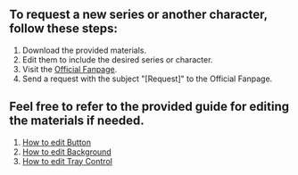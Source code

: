 ## To request a new series or another character, follow these steps:

1. Download the provided materials.
2. Edit them to include the desired series or character.
3. Visit the [Official Fanpage](https://www.facebook.com/smiotaku).
4. Send a request with the subject "[Request]" to the Official Fanpage.

## Feel free to refer to the provided guide for editing the materials if needed.
1. [How to edit Button](https://infosmiotaku.gitbook.io/saeskin/button)
2. [How to edit Background](https://infosmiotaku.gitbook.io/saeskin/background)
3. [How to edit Tray Control](https://infosmiotaku.gitbook.io/saeskin/tray-control-character)
